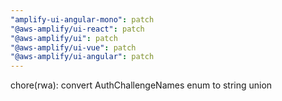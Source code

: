 ```yaml
---
"amplify-ui-angular-mono": patch
"@aws-amplify/ui-react": patch
"@aws-amplify/ui": patch
"@aws-amplify/ui-vue": patch
"@aws-amplify/ui-angular": patch
---
```


chore(rwa): convert AuthChallengeNames enum to string union

